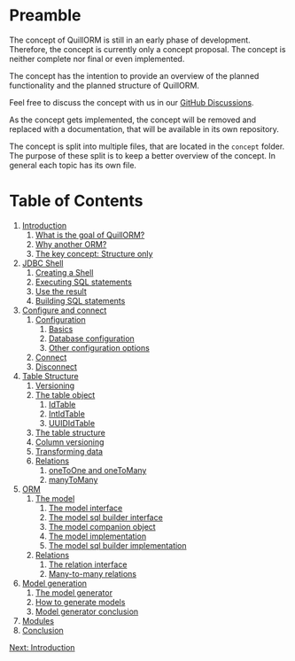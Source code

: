 # Preamble
The concept of QuillORM is still in an early phase of development. Therefore, the concept is currently only a
concept proposal. The concept is neither complete nor final or even implemented.

The concept has the intention to provide an overview of the planned functionality and the planned structure of
QuillORM.

Feel free to discuss the concept with us in our [GitHub Discussions](https://github.com/orgs/QuillORM/discussions).

As the concept gets implemented, the concept will be removed and replaced with a documentation,
that will be available in its own repository.

The concept is split into multiple files, that are located in the `concept` folder.
The purpose of these split is to keep a better overview of the concept.
In general each topic has its own file.

# Table of Contents
1. [Introduction](Intoduction.md#1-introduction)
   1. [What is the goal of QuillORM?](Intoduction.md#11-what-is-the-goal-of-quillorm)
   2. [Why another ORM?](Intoduction.md#12-why-another-orm)
   3. [The key concept: Structure only](Intoduction.md#13-the-key-concept-structure-only)
2. [JDBC Shell](JDBCShell.md#2-jdbc-shell)
   1. [Creating a Shell](JDBCShell.md#21-creating-a-shell)
   2. [Executing SQL statements](JDBCShell.md#22-executing-sql-statements)
   3. [Use the result](JDBCShell.md#23-use-the-result)
   4. [Building SQL statements](JDBCShell.md#24-building-sql-statements)
3. [Configure and connect](ConfigureAndConnect.md#3-configure-and-connect)
   1. [Configuration](ConfigureAndConnect.md#31-configuration)
      1. [Basics](ConfigureAndConnect.md#311-basics)
      2. [Database configuration](ConfigureAndConnect.md#312-database-configuration)
      3. [Other configuration options](ConfigureAndConnect.md#313-other-configuration-options)
   2. [Connect](ConfigureAndConnect.md#32-connect)
   3. [Disconnect](ConfigureAndConnect.md#33-disconnect)
4. [Table Structure](TableStructure.md#4-table-structure)
   1. [Versioning](TableStructure.md#41-versioning)
   2. [The table object](TableStructure.md#42-the-table-object)
      1. [IdTable](TableStructure.md#421-idtable)
      2. [IntIdTable](TableStructure.md#422-intidtable)
      3. [UUIDIdTable](TableStructure.md#423-uuididtable)
   3. [The table structure](TableStructure.md#43-the-table-structure)
   4. [Column versioning](TableStructure.md#44-column-versioning)
   5. [Transforming data](TableStructure.md#45-transforming-data)
   6. [Relations](TableStructure.md#46-relations)
      1. [oneToOne and oneToMany](TableStructure.md#461-onetoone-and-onetomany)
      2. [manyToMany](TableStructure.md#462-manytomany)
5. [ORM](ORM.md#5-orm)
   1. [The model](ORM.md#51-the-model)
      1. [The model interface](ORM.md#511-the-model-interface)
      2. [The model sql builder interface](ORM.md#512-the-model-sql-builder-interface)
      3. [The model companion object](ORM.md#513-the-model-companion-object)
      4. [The model implementation](ORM.md#514-the-model-implementation)
      5. [The model sql builder implementation](ORM.md#515-the-model-sql-builder-implementation)
   2. [Relations](ORM.md#52-relations)
      1. [The relation interface](ORM.md#521-the-relation-interface)
      2. [Many-to-many relations](ORM.md#522-many-to-many-relations)
6. [Model generation](ModelGeneration.md#6-model-generation)
   1. [The model generator](ModelGeneration.md#61-the-model-generator)
   2. [How to generate models](ModelGeneration.md#62-how-to-generate-models)
   3. [Model generator conclusion](ModelGeneration.md#63-model-generator-conclusion)
7. [Modules](Modules.md#7-modules)
8. [Conclusion](Conclusion.md#8-conclusion)

[Next: Introduction](Intoduction.md#1-introduction)